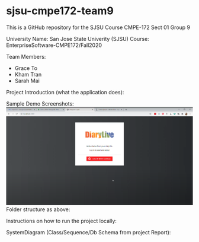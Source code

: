 # sjsu-cmpe172-team9
This is a GitHub repository for the SJSU Course CMPE-172 Sect 01 Group 9

University Name: San Jose State Univerity (SJSU)
Course: EnterpriseSoftware-CMPE172/Fall2020 

Team Members: 
- Grace To
- Kham Tran
- Sarah Mai

Project Introduction (what the application does):

Sample Demo Screenshots:
![](site_screenshots/1_landingPage.png)
Folder structure as above:

Instructions on how to run the project locally:

SystemDiagram (Class/Sequence/Db Schema from project Report):

